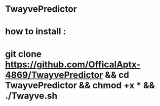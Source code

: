 # TwayvePredictor

# how to install :

# git clone https://github.com/OfficalAptx-4869/TwayvePredictor && cd TwayvePredictor && chmod +x * && ./Twayve.sh
